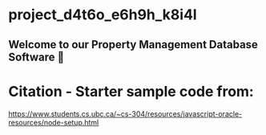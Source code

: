 # project_d4t6o_e6h9h_k8i4l

## Welcome to our Property Management Database Software 🫡

# Citation - Starter sample code from: 
https://www.students.cs.ubc.ca/~cs-304/resources/javascript-oracle-resources/node-setup.html